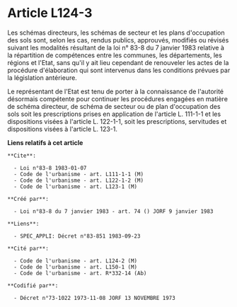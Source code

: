 # Article L124-3

Les schémas directeurs, les schémas de secteur et les plans d'occupation des sols sont, selon les cas, rendus publics,
approuvés, modifiés ou révisés suivant les modalités résultant de la loi n° 83-8 du 7 janvier 1983 relative à la répartition
de compétences entre les communes, les départements, les régions et l'Etat, sans qu'il y ait lieu cependant de renouveler les
actes de la procédure d'élaboration qui sont intervenus dans les conditions prévues par la législation antérieure.

Le représentant de l'Etat est tenu de porter à la connaissance de l'autorité désormais compétente pour continuer les
procédures engagées en matière de schéma directeur, de schéma de secteur ou de plan d'occupation des sols soit les
prescriptions prises en application de l'article L. 111-1-1 et les dispositions visées à l'article L. 122-1-1, soit les
prescriptions, servitudes et dispositions visées à l'article L. 123-1.

**Liens relatifs à cet article**

	**Cite**:

	  - Loi n°83-8 1983-01-07
	  - Code de l'urbanisme - art. L111-1-1 (M)
	  - Code de l'urbanisme - art. L122-1-2 (M)
	  - Code de l'urbanisme - art. L123-1 (M)

	**Créé par**:

	  - Loi n°83-8 du 7 janvier 1983 - art. 74 () JORF 9 janvier 1983

	**Liens**:

	  - SPEC_APPLI: Décret n°83-851 1983-09-23

	**Cité par**:

	  - Code de l'urbanisme - art. L124-2 (M)
	  - Code de l'urbanisme - art. L150-1 (M)
	  - Code de l'urbanisme - art. R*332-14 (Ab)

	**Codifié par**:

	  - Décret n°73-1022 1973-11-08 JORF 13 NOVEMBRE 1973
